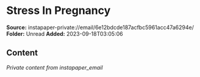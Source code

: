 # Stress In Pregnancy

**Source:** instapaper-private://email/6e12bdcde187acfbc5961acc47a6294e/
**Folder:** Unread
**Added:** 2023-09-18T03:05:06




## Content
*Private content from instapaper_email*
